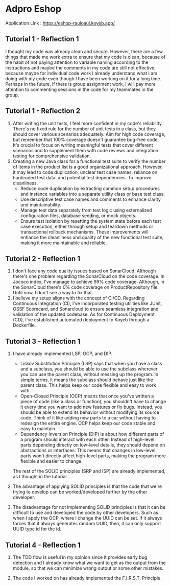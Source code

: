 # Adpro Eshop
Application Link : https://eshop-rauloaul.koyeb.app/

## Tutorial 1 - Reflection 1

I thought my code was already clean and secure. However, there are a few things that made me work extra to ensure that 
my code is clean, because of the habit of not paying attention to variable naming according to the instructions and 
maybe the comments in my code are still not effective, because maybe for individual code work I already understand 
what I am doing with my code even though I have been working on it for a long time. Perhaps in the future, if there 
is group assignment work, I will pay more attention to commenting sessions in the code for my teammates in the group.

## Tutorial 1 - Reflection 2 

1. After writing the unit tests, I feel more confident in my code's reliability. There's no fixed rule for the number of unit tests in a class, but they should cover various scenarios adequately. Aim for high code coverage, but remember that 100% coverage doesn't guarantee bug-free code. It's crucial to focus on writing meaningful tests that cover different scenarios and to supplement them with code reviews and integration testing for comprehensive validation.
2. Creating a new Java class for a functional test suite to verify the number of items in the product list is a good organizational approach. However, it may lead to code duplication, unclear test case names, reliance on hardcoded test data, and potential test dependencies. To improve cleanliness:
   - Reduce code duplication by extracting common setup procedures and instance variables into a separate utility class or base test class.
   - Use descriptive test case names and comments to enhance clarity and maintainability.
   - Manage test data separately from test logic using externalized configuration files, database seeding, or mock objects.
   - Ensure test isolation by resetting the system state before each test case execution, either through setup and teardown methods or transactional rollback mechanisms. These improvements will enhance the cleanliness and quality of the new functional test suite, making it more maintainable and reliable.
   
## Tutorial 2 - Reflection 1
1. I don't face any code quality issues based on SonarCloud, Although there's one problem regarding the SonarCloud on the code coverage. In Jococo index, I've manage to achieve 99% code coverage. Although, in the SonarCloud there's 0% code coverage on ProductRepository file. Until now, I don't see a way to fix that.
2. I believe my setup aligns with the concept of CI/CD. Regarding Continuous Integration (CI), I've incorporated testing utilities like JUnit, OSSF Scorecard, and Sonarcloud to ensure seamless integration and validation of the updated codebase. As for Continuous Deployment (CD), I've established automated deployment to Koyeb through a Dockerfile.

## Tutorial 3 - Reflection 1
1. I have already implemented LSP, OCP, and DIP.
   - Liskov Substitution Principle (LSP) says that when you have a class and a subclass, you should be able to use the subclass wherever you can use the parent class, without messing up the program. In simple terms, it means the subclass should behave just like the parent class. This helps keep our code flexible and easy to work with.
   - Open-Closed Principle (OCP) means that once you've written a piece of code (like a class or function), you shouldn't have to change it every time you want to add new features or fix bugs. Instead, you should be able to extend its behavior without modifying its source code. Think of it like adding new parts to a car without having to redesign the entire engine. OCP helps keep our code stable and easy to maintain.
   - Dependency Inversion Principle (DIP) is about how different parts of a program should interact with each other. Instead of high-level parts depending directly on low-level details, they should depend on abstractions or interfaces. This means that changes in low-level parts won't directly affect high-level parts, making the program more flexible and easier to change.
   
   The rest of the SOLID principles (SRP and ISP) are already implemented, as I thought in the tutorial.

2. The advantage of applying SOLID principles is that the code that we're trying to develop can be worked/developed further by the other developer.

3. The disadvantage for not implementing SOLID principles is that it can be difficult to use and developed the code by other developers. Such as when I apply the OCP, where I change the UUID can be set. If it always forces that it always generates random UUID, then, it can only support UUID type id for the id.

## Tutorial 4 - Reflection 1
1. The TDD flow is useful in my opinion since it provides early bug detection and I already know what we want to get as the output from the module, so that we can minimize wrong output or some other mistakes.

2. The code I worked on has already implemented the F.I.R.S.T. Principle.